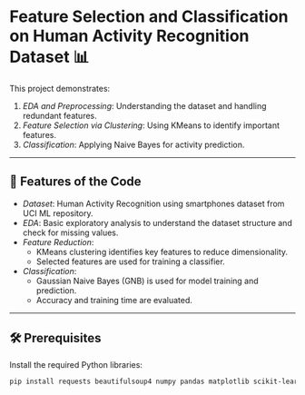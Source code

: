 # Feature Selection and Classification on Human Activity Recognition Dataset 📊

This project demonstrates:
1. *EDA and Preprocessing*: Understanding the dataset and handling redundant features.
2. *Feature Selection via Clustering*: Using KMeans to identify important features.
3. *Classification*: Applying Naive Bayes for activity prediction.

---

## 📂 Features of the Code

- *Dataset*: Human Activity Recognition using smartphones dataset from UCI ML repository.
- *EDA*: Basic exploratory analysis to understand the dataset structure and check for missing values.
- *Feature Reduction*: 
  - KMeans clustering identifies key features to reduce dimensionality.
  - Selected features are used for training a classifier.
- *Classification*:
  - Gaussian Naive Bayes (GNB) is used for model training and prediction.
  - Accuracy and training time are evaluated.

---

## 🛠 Prerequisites

Install the required Python libraries:

```bash
pip install requests beautifulsoup4 numpy pandas matplotlib scikit-learn
